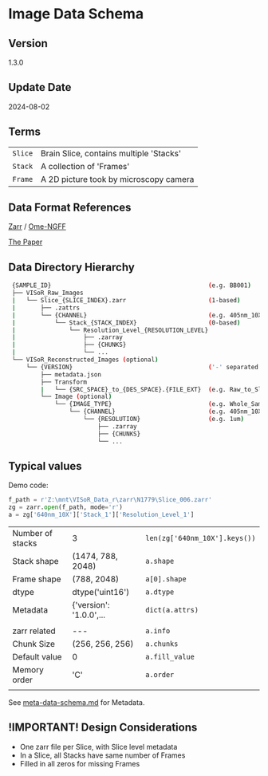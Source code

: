 # Image Data Schema

## Version
1.3.0

## Update Date
2024-08-02

## Terms
|||
|---|---|
| `Slice` | Brain Slice, contains multiple 'Stacks' |
| `Stack` | A collection of 'Frames' |
| `Frame` | A 2D picture took by microscopy camera | 

## Data Format References
[Zarr](https://zarr.readthedocs.io/en/stable/spec/v2.html) / [Ome-NGFF](https://ngff.openmicroscopy.org/latest/)

[The Paper](https://www.nature.com/articles/s41592-021-01326-w)

## Data Directory Hierarchy
```bash
 {SAMPLE_ID}                                            (e.g. BB001)
 ├── VISoR_Raw_Images
 |   └── Slice_{SLICE_INDEX}.zarr                       (1-based)
 |       ├── .zattrs
 |       └── {CHANNEL}                                  (e.g. 405nm_10X)
 |           └── Stack_{STACK_INDEX}                    (0-based)
 |               └── Resolution_Level_{RESOLUTION_LEVEL}
 |                   ├── .zarray
 |                   ├── {CHUNKS}
 |                   └── ...
 └── VISoR_Reconstructed_Images (optional)
     └── {VERSION}                                      ('-' separated identifiers, e.g. xxx-20240801)
         ├── metadata.json
         ├── Transform
         |   └── {SRC_SPACE}_to_{DES_SPACE}.{FILE_EXT}  (e.g. Raw_to_Slice_{SLICE_INDEX}.zarr | Slice_to_Whole_Sample.pth | ...)
         └── Image (optional)
             └── {IMAGE_TYPE}                           (e.g. Whole_Sample | Slice_{SLICE_INDEX} | ...)
                 └── {CHANNEL}                          (e.g. 405nm_10X)
                     └── {RESOLUTION}                   (e.g. 1um)
                         ├── .zarray
                         ├── {CHUNKS}
                         └── ...
```

## Typical values

Demo code:
```python
f_path = r'Z:\mnt\VISoR_Data_r\zarr\N1779\Slice_006.zarr'
zg = zarr.open(f_path, mode='r')
a = zg['640nm_10X']['Stack_1']['Resolution_Level_1']
```

||||
|---|---|---|
| Number of stacks | 3 | `len(zg['640nm_10X'].keys())` |
| Stack shape | (1474, 788, 2048) | `a.shape`       |
| Frame shape | (788, 2048)       | `a[0].shape`    |
| dtype       | dtype('uint16')   | `a.dtype`       |
| Metadata    | {'version': '1.0.0',... | `dict(a.attrs)` |
||||
| zarr related  |---| `a.info` |
| Chunk Size    | (256, 256, 256) | `a.chunks`     |
| Default value | 0               | `a.fill_value` |
| Memory order  | 'C'             | `a.order` |
||||

See [meta-data-schema.md](meta-data-schema.md) for Metadata.

## **!IMPORTANT!** Design Considerations 
- One zarr file per Slice, with Slice level metadata
- In a Slice, all Stacks have same number of Frames
- Filled in all zeros for missing Frames
